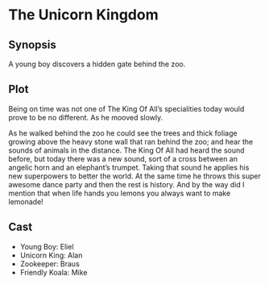 # The Unicorn Kingdom

## Synopsis


A young boy discovers a hidden gate behind the zoo.


## Plot



Being on time was not one of The King Of All’s specialities today would prove to be no different.
As he mooved slowly.

As he walked behind the zoo he could see the trees and thick foliage growing above the heavy stone wall that ran behind the zoo; and hear the sounds of animals in the distance.
The King Of All had heard the sound before, but today there was a new sound, sort of a cross between an angelic horn and an elephant’s trumpet.
Taking that sound he applies his new superpowers to better the world. At the same time he throws this super awesome dance party and then the rest is history. And by the way did I mention that when life hands you lemons you always want to make lemonade!

## Cast

* Young Boy: Eliel
* Unicorn King: Alan
* Zookeeper: Braus
* Friendly Koala: Mike

